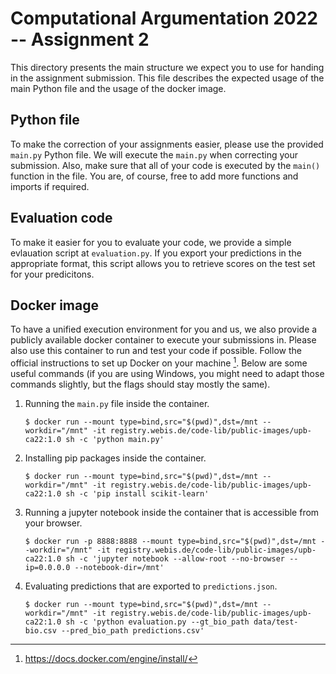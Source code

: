 Computational Argumentation 2022 -- Assignment 2
================================================


This directory presents the main structure we expect you to use for handing in the assignment submission. This file describes the expected usage of the main Python file and the usage of the docker image.


## Python file
To make the correction of your assignments easier, please use the provided `main.py` Python file. We will execute the `main.py` when correcting your submission. Also, make sure that all of your code is executed by the `main()` function in the file. You are, of course, free to add more functions and imports if required.


## Evaluation code
To make it easier for you to evaluate your code, we provide a simple evlauation script at `evaluation.py`. If you export your predictions in the appropriate format, this script allows you to retrieve scores on the test set for your predicitons.


## Docker image
To have a unified execution environment for you and us, we also provide a publicly available docker container to execute your submissions in. Please also use this container to run and test your code if possible. Follow the official instructions to set up Docker on your machine [^1]. Below are some useful commands (if you are using Windows, you might need to adapt those commands slightly, but the flags should stay mostly the same).

1. Running the `main.py` file inside the container.
    ```shell
    $ docker run --mount type=bind,src="$(pwd)",dst=/mnt --workdir="/mnt" -it registry.webis.de/code-lib/public-images/upb-ca22:1.0 sh -c 'python main.py'
    ```
2. Installing pip packages inside the container.
    ```shell
    $ docker run --mount type=bind,src="$(pwd)",dst=/mnt --workdir="/mnt" -it registry.webis.de/code-lib/public-images/upb-ca22:1.0 sh -c 'pip install scikit-learn'
    ```
3. Running a jupyter notebook inside the container that is accessible from your browser.
    ```shell
    $ docker run -p 8888:8888 --mount type=bind,src="$(pwd)",dst=/mnt --workdir="/mnt" -it registry.webis.de/code-lib/public-images/upb-ca22:1.0 sh -c 'jupyter notebook --allow-root --no-browser --ip=0.0.0.0 --notebook-dir=/mnt'
    ```
4. Evaluating predictions that are exported to `predictions.json`.
    ```shell
    $ docker run --mount type=bind,src="$(pwd)",dst=/mnt --workdir="/mnt" -it registry.webis.de/code-lib/public-images/upb-ca22:1.0 sh -c 'python evaluation.py --gt_bio_path data/test-bio.csv --pred_bio_path predictions.csv'
    ```



[^1]: https://docs.docker.com/engine/install/
